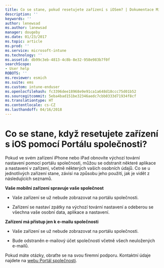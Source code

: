 ```yaml
---
title: Co se stane, pokud resetujete zařízení s iOSem? | Dokumentace Microsoftu
description: ''
keywords: ''
author: lenewsad
ms.author: lanewsad
manager: dougeby
ms.date: 01/23/2017
ms.topic: article
ms.prod: ''
ms.service: microsoft-intune
ms.technology: ''
ms.assetid: db99c3eb-4813-4c8b-8e32-958e983b7f0f
searchScope:
- User help
ROBOTS: ''
ms.reviewer: esmich
ms.suite: ems
ms.custom: intune-enduser
ms.openlocfilehash: fc3396dee18968e9e91ca1a648d18ccc75d01b52
ms.sourcegitcommit: 5eba4bad151be32346aedc7cbb0333d71934f8cf
ms.translationtype: HT
ms.contentlocale: cs-CZ
ms.lasthandoff: 04/16/2018
---
```

# <a name="what-happens-if-you-reset-your-ios-device-using-the-company-portal"></a>Co se stane, když resetujete zařízení s iOS pomocí Portálu společnosti?

Pokud ve svém zařízení iPhone nebo iPad obnovíte výchozí tovární nastavení pomocí portálu společnosti, můžou se odstranit některé aplikace a nastavení v zařízení, včetně některých vašich osobních údajů. Co se u jednotlivých zařízení stane, závisí na způsobu jeho použití, jak je vidět z následujících seznamů.

**Vaše mobilní zařízení spravuje vaše společnost**

-   Vaše zařízení se už nebude zobrazovat na portálu společnosti.

-   Zařízení se nastaví zpátky na výchozí tovární nastavení a odeberou se všechna vaše osobní data, aplikace a nastavení.

**Zařízení má přístup jen k e-mailu společnosti**

-   Vaše zařízení se už nebude zobrazovat na portálu společnosti.

-   Bude odstraněn e-mailový účet společnosti včetně všech neuložených e-mailů.

Pokud máte otázky, obraťte se na svou firemní podporu. Kontaktní údaje najdete na [webu Portál společnosti](https://portal.manage.microsoft.com#HelpDeskDialog).
